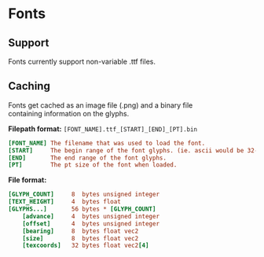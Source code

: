 # Fonts

## Support

Fonts currently support non-variable .ttf files.

## Caching
Fonts get cached as an image file (.png) and a binary file  
containing information on the glyphs.  

**Filepath format:** `[FONT_NAME].ttf_[START]_[END]_[PT].bin`
```ini
[FONT_NAME] The filename that was used to load the font.
[START]     The begin range of the font glyphs. (ie. ascii would be 32-128)
[END]       The end range of the font glyphs.
[PT]        The pt size of the font when loaded. 
```

**File format:**
```ini
[GLYPH_COUNT]     8  bytes unsigned integer
[TEXT_HEIGHT]     4  bytes float
[GLYPHS...]       56 bytes * [GLYPH_COUNT]
    [advance]     4  bytes unsigned integer
    [offset]      4  bytes unsigned integer
    [bearing]     8  bytes float vec2
    [size]        8  bytes float vec2
    [texcoords]   32 bytes float vec2[4]
```